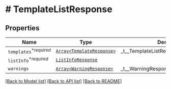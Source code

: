 # # TemplateListResponse



## Properties

Name | Type | Description | Notes
------------ | ------------- | ------------- | -------------
| `templates`<sup>*_required_</sup> | [```Array<TemplateResponse>```](TemplateResponse.md) |  _t__TemplateListResponse::DESCRIPTION  |  |
| `listInfo`<sup>*_required_</sup> | [```ListInfoResponse```](ListInfoResponse.md) |    |  |
| `warnings` | [```Array<WarningResponse>```](WarningResponse.md) |  _t__WarningResponse::LIST_DESCRIPTION  |  |

[[Back to Model list]](../../README.md#models) [[Back to API list]](../../README.md#endpoints) [[Back to README]](../../README.md)
